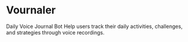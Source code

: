 # Vournaler
Daily Voice Journal Bot Help users track their daily activities, challenges, and strategies through voice recordings.
